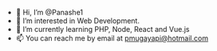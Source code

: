 - 👋 Hi, I’m @Panashe1
- 👀 I’m interested in Web Development.
- 🌱 I’m currently learning PHP, Node, React and Vue.js
- 📫 You can reach me by email at pmugayapi@hotmail.com

<!---
Panashe1/Panashe1 is a ✨ special ✨ repository because its `README.md` (this file) appears on your GitHub profile.
You can click the Preview link to take a look at your changes.
--->
